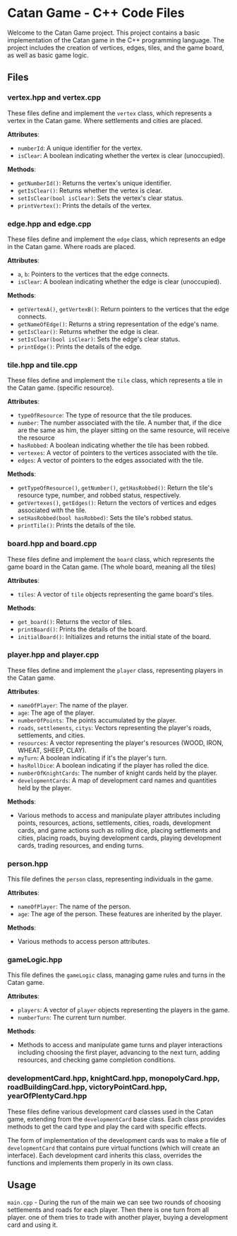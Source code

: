 # Catan Game - C++ Code Files #

Welcome to the Catan Game project. This project contains a basic implementation of the Catan game in the C++ programming language. The project includes the creation of vertices, edges, tiles, and the game board, as well as basic game logic.

## Files ##

### vertex.hpp and vertex.cpp ###

These files define and implement the `vertex` class, which represents a vertex in the Catan game.
Where settlements and cities are placed.

**Attributes**:
  - `numberId`: A unique identifier for the vertex.
  - `isClear`: A boolean indicating whether the vertex is clear (unoccupied).

**Methods**:
  - `getNumberId()`: Returns the vertex's unique identifier.
  - `getIsClear()`: Returns whether the vertex is clear.
  - `setIsClear(bool isClear)`: Sets the vertex's clear status.
  - `printVertex()`: Prints the details of the vertex.

### edge.hpp and edge.cpp ###

These files define and implement the `edge` class, which represents an edge in the Catan game.
Where roads are placed.

**Attributes**:
  - `a`, `b`: Pointers to the vertices that the edge connects.
  - `isClear`: A boolean indicating whether the edge is clear (unoccupied).

**Methods**:
  - `getVertexA()`, `getVertexB()`: Return pointers to the vertices that the edge connects.
  - `getNameOfEdge()`: Returns a string representation of the edge's name.
  - `getIsClear()`: Returns whether the edge is clear.
  - `setIsClear(bool isClear)`: Sets the edge's clear status.
  - `printEdge()`: Prints the details of the edge.

### tile.hpp and tile.cpp ###

These files define and implement the `tile` class, which represents a tile in the Catan game. (specific resource).

**Attributes**:
  - `typeOfResource`: The type of resource that the tile produces.
  - `number`: The number associated with the tile.
            A number that, if the dice are the same as him, the player sitting on the same resource, will receive the resource
  - `hasRobbed`: A boolean indicating whether the tile has been robbed.
  - `vertexes`: A vector of pointers to the vertices associated with the tile.
  - `edges`: A vector of pointers to the edges associated with the tile.

**Methods**:
  - `getTypeOfResource()`, `getNumber()`, `getHasRobbed()`: Return the tile's resource type, number, and robbed status, respectively.
  - `getVertexes()`, `getEdges()`: Return the vectors of vertices and edges associated with the tile.
  - `setHasRobbed(bool hasRobbed)`: Sets the tile's robbed status.
  - `printTile()`: Prints the details of the tile.

### board.hpp and board.cpp ###

These files define and implement the `board` class, which represents the game board in the Catan game. (The whole board, meaning all the tiles)

**Attributes**:
  - `tiles`: A vector of `tile` objects representing the game board's tiles.

**Methods**:
  - `get_board()`: Returns the vector of tiles.
  - `printBoard()`: Prints the details of the board.
  - `initialBoard()`: Initializes and returns the initial state of the board.

### player.hpp and player.cpp ###

These files define and implement the `player` class, representing players in the Catan game.

**Attributes**:
  - `nameOfPlayer`: The name of the player.
  - `age`: The age of the player.
  - `numberOfPoints`: The points accumulated by the player.
  - `roads`, `settlements`, `citys`: Vectors representing the player's roads, settlements, and cities.
  - `resources`: A vector representing the player's resources (WOOD, IRON, WHEAT, SHEEP, CLAY).
  - `myTurn`: A boolean indicating if it's the player's turn.
  - `hasRollDice`: A boolean indicating if the player has rolled the dice.
  - `numberOfKnightCards`: The number of knight cards held by the player.
  - `developmentCards`: A map of development card names and quantities held by the player.

**Methods**:
  - Various methods to access and manipulate player attributes including points, resources, actions, settlements, cities, roads, development cards, and game actions such as rolling dice, placing settlements and cities, placing roads, buying development cards, playing development cards, trading resources, and ending turns.

### person.hpp ###

This file defines the `person` class, representing individuals in the game.

**Attributes**:
  - `nameOfPlayer`: The name of the person.
  - `age`: The age of the person.
These features are inherited by the player.

**Methods**:
  - Various methods to access person attributes.

### gameLogic.hpp ###

This file defines the `gameLogic` class, managing game rules and turns in the Catan game.

**Attributes**:
  - `players`: A vector of `player` objects representing the players in the game.
  - `numberTurn`: The current turn number.

**Methods**:
  - Methods to access and manipulate game turns and player interactions including choosing the first player, advancing to the next turn, adding resources, and checking game completion conditions.

### developmentCard.hpp, knightCard.hpp, monopolyCard.hpp, roadBuildingCard.hpp, victoryPointCard.hpp, yearOfPlentyCard.hpp ###

These files define various development card classes used in the Catan game, extending from the `developmentCard` base class. Each class provides methods to get the card type and play the card with specific effects.

The form of implementation of the development cards was to make a file of `developmentCard` that contains pure virtual functions (which will create an interface).
Each development card inherits this class, overrides the functions and implements them properly in its own class.

## Usage ##

`main.cpp` - During the run of the main we can see two rounds of choosing settlements and roads for each player. Then there is one turn from all player. one of them  tries to trade with another player, buying a development card and using it.